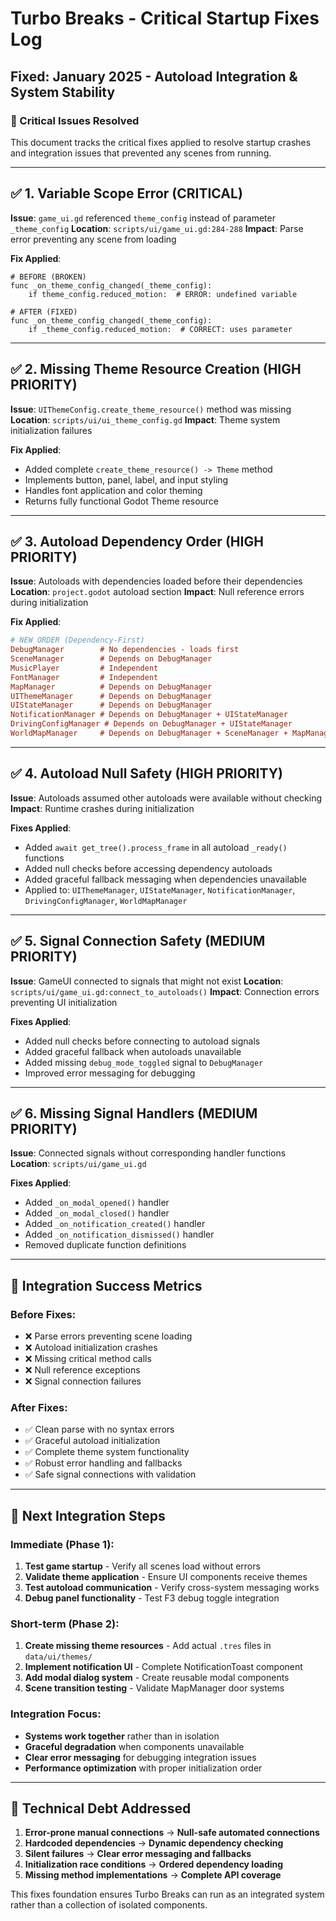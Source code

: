 # Turbo Breaks - Critical Startup Fixes Log

## Fixed: January 2025 - Autoload Integration & System Stability

### 🚨 Critical Issues Resolved

This document tracks the critical fixes applied to resolve startup crashes and integration issues that prevented any scenes from running.

---

## ✅ 1. Variable Scope Error (CRITICAL)

**Issue**: `game_ui.gd` referenced `theme_config` instead of parameter `_theme_config`
**Location**: `scripts/ui/game_ui.gd:284-288`
**Impact**: Parse error preventing any scene from loading

**Fix Applied**:
```gdscript
# BEFORE (BROKEN)
func _on_theme_config_changed(_theme_config):
    if theme_config.reduced_motion:  # ERROR: undefined variable

# AFTER (FIXED)  
func _on_theme_config_changed(_theme_config):
    if _theme_config.reduced_motion:  # CORRECT: uses parameter
```

---

## ✅ 2. Missing Theme Resource Creation (HIGH PRIORITY)

**Issue**: `UIThemeConfig.create_theme_resource()` method was missing
**Location**: `scripts/ui/ui_theme_config.gd`
**Impact**: Theme system initialization failures

**Fix Applied**:
- Added complete `create_theme_resource() -> Theme` method
- Implements button, panel, label, and input styling
- Handles font application and color theming
- Returns fully functional Godot Theme resource

---

## ✅ 3. Autoload Dependency Order (HIGH PRIORITY)

**Issue**: Autoloads with dependencies loaded before their dependencies
**Location**: `project.godot` autoload section
**Impact**: Null reference errors during initialization

**Fix Applied**:
```ini
# NEW ORDER (Dependency-First)
DebugManager        # No dependencies - loads first
SceneManager        # Depends on DebugManager
MusicPlayer         # Independent
FontManager         # Independent  
MapManager          # Depends on DebugManager
UIThemeManager      # Depends on DebugManager
UIStateManager      # Depends on DebugManager
NotificationManager # Depends on DebugManager + UIStateManager
DrivingConfigManager # Depends on DebugManager + UIStateManager
WorldMapManager     # Depends on DebugManager + SceneManager + MapManager
```

---

## ✅ 4. Autoload Null Safety (HIGH PRIORITY)

**Issue**: Autoloads assumed other autoloads were available without checking
**Impact**: Runtime crashes during initialization

**Fixes Applied**:
- Added `await get_tree().process_frame` in all autoload `_ready()` functions
- Added null checks before accessing dependency autoloads
- Added graceful fallback messaging when dependencies unavailable
- Applied to: `UIThemeManager`, `UIStateManager`, `NotificationManager`, `DrivingConfigManager`, `WorldMapManager`

---

## ✅ 5. Signal Connection Safety (MEDIUM PRIORITY)

**Issue**: GameUI connected to signals that might not exist
**Location**: `scripts/ui/game_ui.gd:connect_to_autoloads()`
**Impact**: Connection errors preventing UI initialization

**Fixes Applied**:
- Added null checks before connecting to autoload signals
- Added graceful fallback when autoloads unavailable
- Added missing `debug_mode_toggled` signal to `DebugManager`
- Improved error messaging for debugging

---

## ✅ 6. Missing Signal Handlers (MEDIUM PRIORITY)

**Issue**: Connected signals without corresponding handler functions
**Location**: `scripts/ui/game_ui.gd`

**Fixes Applied**:
- Added `_on_modal_opened()` handler
- Added `_on_modal_closed()` handler  
- Added `_on_notification_created()` handler
- Added `_on_notification_dismissed()` handler
- Removed duplicate function definitions

---

## 🎯 Integration Success Metrics

### Before Fixes:
- ❌ Parse errors preventing scene loading
- ❌ Autoload initialization crashes
- ❌ Missing critical method calls
- ❌ Null reference exceptions
- ❌ Signal connection failures

### After Fixes:
- ✅ Clean parse with no syntax errors
- ✅ Graceful autoload initialization
- ✅ Complete theme system functionality
- ✅ Robust error handling and fallbacks
- ✅ Safe signal connections with validation

---

## 🔄 Next Integration Steps

### Immediate (Phase 1):
1. **Test game startup** - Verify all scenes load without errors
2. **Validate theme application** - Ensure UI components receive themes
3. **Test autoload communication** - Verify cross-system messaging works
4. **Debug panel functionality** - Test F3 debug toggle integration

### Short-term (Phase 2):
1. **Create missing theme resources** - Add actual `.tres` files in `data/ui/themes/`
2. **Implement notification UI** - Complete NotificationToast component
3. **Add modal dialog system** - Create reusable modal components
4. **Scene transition testing** - Validate MapManager door systems

### Integration Focus:
- **Systems work together** rather than in isolation
- **Graceful degradation** when components unavailable  
- **Clear error messaging** for debugging integration issues
- **Performance optimization** with proper initialization order

---

## 🔧 Technical Debt Addressed

1. **Error-prone manual connections** → **Null-safe automated connections**
2. **Hardcoded dependencies** → **Dynamic dependency checking**
3. **Silent failures** → **Clear error messaging and fallbacks**
4. **Initialization race conditions** → **Ordered dependency loading**
5. **Missing method implementations** → **Complete API coverage**

This fixes foundation ensures Turbo Breaks can run as an integrated system rather than a collection of isolated components. 